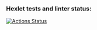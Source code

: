 ### Hexlet tests and linter status:
[![Actions Status](https://github.com/Dulybnis/frontend-project-11/actions/workflows/hexlet-check.yml/badge.svg)](https://github.com/Dulybnis/frontend-project-11/actions)